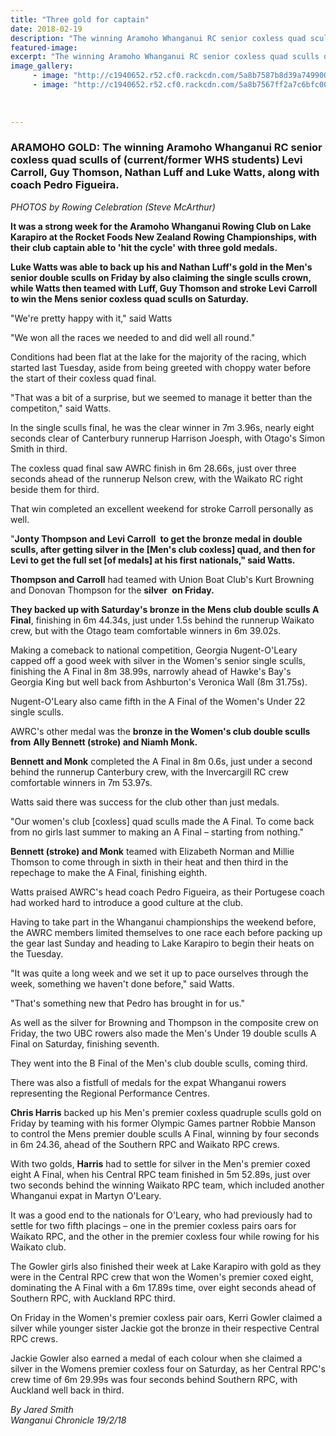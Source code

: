 ```yaml
---
title: "Three gold for captain"
date: 2018-02-19
description: "The winning Aramoho Whanganui RC senior coxless quad sculls of Levi Carroll, Guy Thomson, Nathan Luff and Luke Watts..."
featured-image: 
excerpt: "The winning Aramoho Whanganui RC senior coxless quad sculls of (current/former WHS students) Levi Carroll, Guy Thomson, Nathan Luff and Luke Watts, along with coach Pedro Figueira."
image_gallery:
     - image: "http://c1940652.r52.cf0.rackcdn.com/5a8b7587b8d39a7499000052/luke-watts-Rowing-champs-chron-19-feb.jpg"
     - image: "http://c1940652.r52.cf0.rackcdn.com/5a8b7567ff2a7c6bfc00004e/Levi-Carroll-Guy-Thomson-etc-in-boat-Rowing-Champs-chron-19-feb.jpg"
    
    
    
---
```


<h3><span><strong>ARAMOHO GOLD: The winning Aramoho Whanganui RC senior coxless quad sculls of (current/former WHS students) Levi Carroll, Guy Thomson, Nathan Luff and Luke Watts, along with coach Pedro Figueira.</strong></span></h3>
<p><em>PHOTOS by Rowing Celebration (Steve McArthur)</em></p>
<p class="element element-paragraph"><strong>It was a strong week for the Aramoho Whanganui Rowing Club on Lake Karapiro at the Rocket Foods New Zealand Rowing Championships, with their club captain able to 'hit the cycle' with three gold medals.</strong></p>
<p class="element element-paragraph"><strong>Luke Watts was able to back up his and Nathan Luff's gold in the Men's senior double sculls on Friday by also claiming the single sculls crown, while Watts then teamed with Luff, Guy Thomson and stroke Levi Carroll to win the Mens senior coxless quad sculls on Saturday.</strong></p>
<p class="element element-paragraph">"We're pretty happy with it," said Watts</p>
<p class="element element-paragraph">"We won all the races we needed to and did well all round."</p>
<p class="element element-paragraph">Conditions had been flat at the lake for the majority of the racing, which started last Tuesday, aside from being greeted with choppy water before the start of their coxless quad final.</p>
<p class="element element-paragraph">"That was a bit of a surprise, but we seemed to manage it better than the competiton," said Watts.</p>
<p class="element element-paragraph">In the single sculls final, he was the clear winner in 7m 3.96s, nearly eight seconds clear of Canterbury runnerup Harrison Joesph, with Otago's Simon Smith in third.</p>
<p class="element element-paragraph">The coxless quad final saw AWRC finish in 6m 28.66s, just over three seconds ahead of the runnerup Nelson crew, with the Waikato RC right beside them for third.</p>
<p class="element element-paragraph">That win completed an excellent weekend for stroke Carroll personally as well.</p>
<p class="element element-paragraph">"<strong>Jonty Thompson and Levi Carroll&nbsp;</strong> <strong>to get the bronze medal in double sculls, after getting silver in the [Men's club coxless] quad, and then for Levi to get the full set [of medals] at his first nationals," said Watts.</strong></p>
<p class="element element-paragraph"><strong>Thompson and Carroll</strong> had teamed with Union Boat Club's Kurt Browning and Donovan Thompson for the <strong>silver&nbsp;</strong> <strong>on Friday.</strong></p>
<p class="element element-paragraph"><strong>They backed up with Saturday's bronze in the Mens club double sculls A Final</strong>, finishing in 6m 44.34s, just under 1.5s behind the runnerup Waikato crew, but with the Otago team comfortable winners in 6m 39.02s.</p>
<p class="element element-paragraph">Making a comeback to national competition, Georgia Nugent-O'Leary capped off a good week with silver in the Women's senior single sculls, finishing the A Final in 8m 38.99s, narrowly ahead of Hawke's Bay's Georgia King but well back from Ashburton's Veronica Wall (8m 31.75s).</p>
<p class="element element-paragraph">Nugent-O'Leary also came fifth in the A Final of the Women's Under 22 single sculls.</p>
<p class="element element-paragraph">AWRC's other medal was the <strong>bronze in the Women's club double sculls from</strong> <strong>Ally Bennett (stroke) and Niamh Monk.</strong></p>
<p class="element element-paragraph"><strong>Bennett and Monk</strong> completed the A Final in 8m 0.6s, just under a second behind the runnerup Canterbury crew, with the Invercargill RC crew comfortable winners in 7m 53.97s.</p>
<p class="element element-paragraph">Watts said there was success for the club other than just medals.</p>
<p class="element element-paragraph">"Our women's club [coxless] quad sculls made the A Final. To come back from no girls last summer to making an A Final &ndash; starting from nothing."</p>
<p class="element element-paragraph"><strong>Bennett (stroke) and Monk</strong> teamed with Elizabeth Norman and Millie Thomson to come through in sixth in their heat and then third in the repechage to make the A Final, finishing eighth.</p>
<p class="element element-paragraph">Watts praised AWRC's head coach Pedro Figueira, as their Portugese coach had worked hard to introduce a good culture at the club.</p>
<p class="element element-paragraph">Having to take part in the Whanganui championships the weekend before, the AWRC members limited themselves to one race each before packing up the gear last Sunday and heading to Lake Karapiro to begin their heats on the Tuesday.</p>
<p class="element element-paragraph">"It was quite a long week and we set it up to pace ourselves through the week, something we haven't done before," said Watts.</p>
<p class="element element-paragraph">"That's something new that Pedro has brought in for us."</p>
<p class="element element-paragraph">As well as the silver for Browning and Thompson in the composite crew on Friday, the two UBC rowers also made the Men's Under 19 double sculls A Final on Saturday, finishing seventh.</p>
<p class="element element-paragraph">They went into the B Final of the Men's club double sculls, coming third.</p>
<p class="element element-paragraph">There was also a fistfull of medals for the expat Whanganui rowers representing the Regional Performance Centres.</p>
<p class="element element-paragraph"><strong>Chris Harris</strong> backed up his Men's premier coxless quadruple sculls gold on Friday by teaming with his former Olympic Games partner Robbie Manson to control the Mens premier double sculls A Final, winning by four seconds in 6m 24.36, ahead of the Southern RPC and Waikato RPC crews.</p>
<p class="element element-paragraph">With two golds, <strong>Harris</strong> had to settle for silver in the Men's premier coxed eight A Final, when his Central RPC team finished in 5m 52.89s, just over two seconds behind the winning Waikato RPC team, which included another Whanganui expat in Martyn O'Leary.</p>
<p class="element element-paragraph">It was a good end to the nationals for O'Leary, who had previously had to settle for two fifth placings &ndash; one in the premier coxless pairs oars for Waikato RPC, and the other in the premier coxless four while rowing for his Waikato club.</p>
<p class="element element-paragraph">The Gowler girls also finished their week at Lake Karapiro with gold as they were in the Central RPC crew that won the Women's premier coxed eight, dominating the A Final with a 6m 17.89s time, over eight seconds ahead of Southern RPC, with Auckland RPC third.</p>
<p class="element element-paragraph">On Friday in the Women's premier coxless pair oars, Kerri Gowler claimed a silver while younger sister Jackie got the bronze in their respective Central RPC crews.</p>
<p class="element element-paragraph">Jackie Gowler also earned a medal of each colour when she claimed a silver in the Womens premier coxless four on Saturday, as her Central RPC's crew time of 6m 29.99s was four seconds behind Southern RPC, with Auckland well back in third.</p>
<p><em>By Jared Smith<br />Wanganui Chronicle 19/2/18</em></p>


